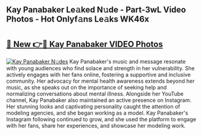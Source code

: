 ## Kay Panabaker Le𝚊ked N𝚞de - Part-3wL Video Photos - Hot Onlyf𝚊ns Le𝚊ks WK46x

# <h2><a href="http://ac12879.deff.icu/?id=Kay+Panabaker">🔗 New 👉🔴 Kay Panabaker VIDEO Photos</a></h2>

[![Kay Panabaker N𝚞des](https://i.imgur.com/rIISA9y.gif)](http://ac12879.deff.icu/?id=Kay+Panabaker)
Kay Panabaker's music and message resonate with young audiences who find solace and strength in her vulnerability. She actively engages with her fans online, fostering a supportive and inclusive community. Her advocacy for mental health awareness extends beyond her music, as she speaks out on the importance of seeking help and normalizing conversations about mental illness. Alongside her YouTube channel, Kay Panabaker also maintained an active presence on Instagram. Her stunning looks and captivating personality caught the attention of modeling agencies, and she began working as a model. Kay Panabaker's Instagram following continued to grow, and she used the platform to engage with her fans, share her experiences, and showcase her modeling work.
